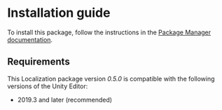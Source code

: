 # Installation guide

To install this package, follow the instructions in the [Package Manager documentation](https://docs.unity3d.com/Packages/com.unity.package-manager-ui@latest/index.html). 

## Requirements
This Localization package version *0.5.0* is compatible with the following versions of the Unity Editor:

* 2019.3 and later (recommended)

